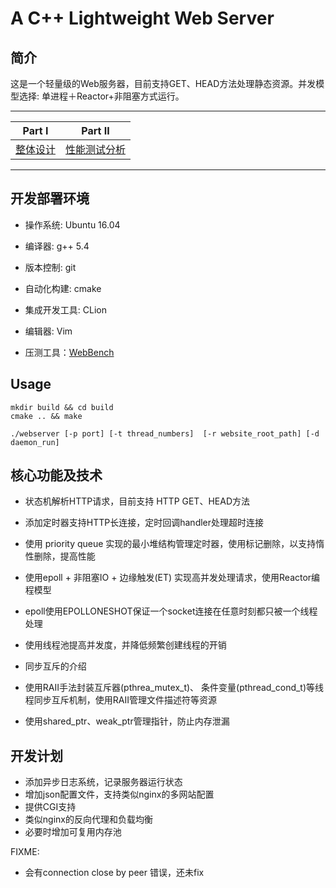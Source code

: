 # A C++ Lightweight Web Server

## 简介

这是一个轻量级的Web服务器，目前支持GET、HEAD方法处理静态资源。并发模型选择: 单进程＋Reactor+非阻塞方式运行。

---

| Part Ⅰ | Part Ⅱ |
| :---------: | :---------: |
|  [整体设计](https://github.com/MarvinLe/WebServer/blob/master/%E6%95%B4%E4%BD%93%E8%AE%BE%E8%AE%A1.md)| [性能测试分析](https://github.com/MarvinLe/WebServer/blob/master/%E6%80%A7%E8%83%BD%E6%B5%8B%E8%AF%95%E5%88%86%E6%9E%90.md) |

---

## 开发部署环境

+ 操作系统: Ubuntu 16.04

+ 编译器: g++ 5.4

+ 版本控制: git

+ 自动化构建: cmake

+ 集成开发工具: CLion

+ 编辑器: Vim

+ 压测工具：[WebBench](https://github.com/EZLippi/WebBench)



## Usage

```
mkdir build && cd build
cmake .. && make 

./webserver [-p port] [-t thread_numbers]  [-r website_root_path] [-d daemon_run]

```

## 核心功能及技术

+ 状态机解析HTTP请求，目前支持 HTTP GET、HEAD方法

+ 添加定时器支持HTTP长连接，定时回调handler处理超时连接

+ 使用 priority queue 实现的最小堆结构管理定时器，使用标记删除，以支持惰性删除，提高性能

+ 使用epoll + 非阻塞IO + 边缘触发(ET) 实现高并发处理请求，使用Reactor编程模型

+ epoll使用EPOLLONESHOT保证一个socket连接在任意时刻都只被一个线程处理

+ 使用线程池提高并发度，并降低频繁创建线程的开销
+ 同步互斥的介绍

+ 使用RAII手法封装互斥器(pthrea_mutex_t)、 条件变量(pthread_cond_t)等线程同步互斥机制，使用RAII管理文件描述符等资源

+ 使用shared_ptr、weak_ptr管理指针，防止内存泄漏

  

## 开发计划
+ 添加异步日志系统，记录服务器运行状态
+ 增加json配置文件，支持类似nginx的多网站配置
+ 提供CGI支持
+ 类似nginx的反向代理和负载均衡
+ 必要时增加可复用内存池

FIXME:
* 会有connection close by peer 错误，还未fix
